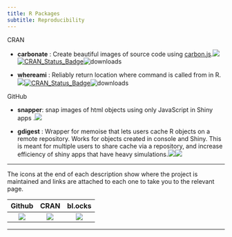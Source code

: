 ```yaml
---
title: R Packages
subtitle: Reproducibility 
---
```


CRAN

  - **carbonate** : Create beautiful images of source code using [carbon.js](https://carbon.now.sh/about).[![](https://raw.githubusercontent.com/yonicd/yonicd.github.io/master/img/ghicon.jpeg)](https://github.com/yonicd/carbonate)[![CRAN\_Status\_Badge](https://www.r-pkg.org/badges/version/carbonate?color=blue)](https://cran.r-project.org/package=carbonate)![downloads](https://cranlogs.r-pkg.org/badges/carbonate)

  - **whereami** : Reliably return location where command is called from in R. [![](https://raw.githubusercontent.com/yonicd/yonicd.github.io/master/img/ghicon.jpeg)](https://github.com/yonicd/whereami)[![CRAN\_Status\_Badge](https://www.r-pkg.org/badges/version/whereami?color=blue)](https://cran.r-project.org/package=whereami)![downloads](https://cranlogs.r-pkg.org/badges/whereami)

GitHub

  - **snapper**: snap images of html objects using only JavaScript in Shiny apps .[![](https://raw.githubusercontent.com/yonicd/yonicd.github.io/master/img/ghicon.jpeg)](https://github.com/yonicd/snapper)

  - **gdigest** : Wrapper for memoise that lets users cache R objects on a remote repository. Works for objects created in console and Shiny. This is meant for multiple users to share cache via a repository, and increase efficiency of shiny apps that have heavy simulations.[![](https://raw.githubusercontent.com/yonicd/yonicd.github.io/master/img/mrgiconnew.jpg)](https://www.metrumrg.com/open-science)[![](https://raw.githubusercontent.com/yonicd/yonicd.github.io/master/img/ghicon.jpeg)](https://github.com/yonicd/gdigest)
  
<hr>

The icons at the end of each description show where the project is maintained and links are attached to each one to take you to the relevant page. 

 Github | CRAN | bl.ocks
:--:|:--:|:--:
 [![](https://raw.githubusercontent.com/yonicd/yonicd.github.io/master/img/ghicon.jpeg)](https://github.com/yonicd/) | [![](https://img.shields.io/badge/CRAN--blue.svg)](https://cran.r-project.org/) | [![](https://raw.githubusercontent.com/yonicd/yonicd.github.io/master/img/d3js.jpeg)](https://bl.ocks.org/)

<hr>
